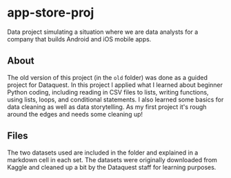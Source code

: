 # app-store-proj

Data project simulating a situation where we are data analysts for a company that builds Android and iOS mobile apps.

## About

The old version of this project (in the `old` folder) was done as a guided project for Dataquest.  In this project I applied what I learned about beginner Python coding, including reading in CSV files to lists, writing functions, using lists, loops, and conditional statements.  I also learned some basics for data cleaning as well as data storytelling.  As my first project it's rough around the edges and needs some cleaning up!

## Files

The two datasets used are included in the folder and explained in a markdown cell in each set.  The datasets were originally downloaded from Kaggle and cleaned up a bit by the Dataquest staff for learning purposes.